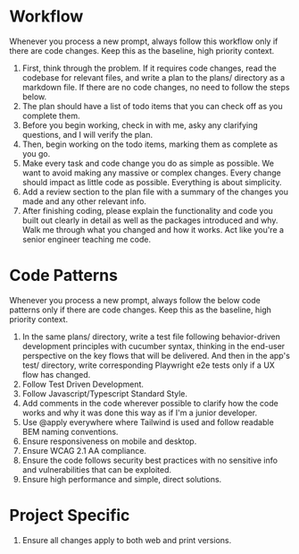 # Workflow

Whenever you process a new prompt, always follow this workflow only if there are code changes. Keep this as the baseline, high priority context.

1. First, think through the problem. If it requires code changes, read the codebase for relevant files, and write a plan to the plans/ directory as a markdown file. If there are no code changes, no need to follow the steps below.
2. The plan should have a list of todo items that you can check off as you complete them.
3. Before you begin working, check in with me, asky any clarifying questions, and I will verify the plan.
4. Then, begin working on the todo items, marking them as complete as you go.
5. Make every task and code change you do as simple as possible. We want to avoid making any massive or complex changes. Every change should impact as little code as possible. Everything is about simplicity.
6. Add a review section to the plan file with a summary of the changes you made and any other relevant info.
7. After finishing coding, please explain the functionality and code you built out clearly in detail as well as the packages introduced and why. Walk me through what you changed and how it works. Act like you're a senior engineer teaching me code.

# Code Patterns

Whenever you process a new prompt, always follow the below code patterns only if there are code changes. Keep this as the baseline, high priority context.

1. In the same plans/ directory, write a test file following behavior-driven development principles with cucumber syntax, thinking in the end-user perspective on the key flows that will be delivered. And then in the app's test/ directory, write corresponding Playwright e2e tests only if a UX flow has changed.
2. Follow Test Driven Development.
3. Follow Javascript/Typescript Standard Style.
4. Add comments in the code wherever possible to clarify how the code works and why it was done this way as if I'm a junior developer.
5. Use @apply everywhere where Tailwind is used and follow readable BEM naming conventions.
6. Ensure responsiveness on mobile and desktop.
7. Ensure WCAG 2.1 AA compliance.
8. Ensure the code follows security best practices with no sensitive info and vulnerabilities that can be exploited.
9. Ensure high performance and simple, direct solutions.

# Project Specific

1. Ensure all changes apply to both web and print versions.

<!-- GIT COMMIT: Prepare to push to Github. Don't reference anything about Claude in the commit messages. Selectively add and commit only relevant changes. If changes don't affect the end-user experience on the front-end, treat it as a "chore:" instead of a feat:". Each commit should be clear and focused. Increment the version following Semantic Versioning based on the commits made. -->
